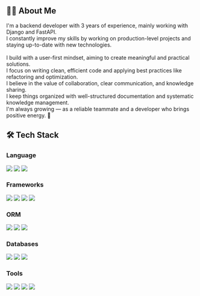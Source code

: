 
<br>
<h2>👋🏻 About Me</h2>
I'm a backend developer with 3 years of experience, mainly working with Django and FastAPI. <br>
I constantly improve my skills by working on production-level projects and staying up-to-date with new technologies. <br>
<br>
I build with a user-first mindset, aiming to create meaningful and practical solutions.  <br>
I focus on writing clean, efficient code and applying best practices like refactoring and optimization.  <br>
I believe in the value of collaboration, clear communication, and knowledge sharing.  <br>
I keep things organized with well-structured documentation and systematic knowledge management. <br> 
I'm always growing — as a reliable teammate and a developer who brings positive energy. 🚀  <br>

<!-- ### Junior Server-Backend Developer -->
  <h2>🛠️ Tech Stack</h2>
  <h3>Language</h3>
  <p>
  <img src="https://img.shields.io/badge/Python-3776AB?style=flat-square&logo=Python&logoColor=white"/>
  <img src="https://img.shields.io/badge/JavaScript-F7DF1E?style=flat-square&logo=JavaScript&logoColor=white"/>
  <img src="https://img.shields.io/badge/TypeScript-3178C6?style=flat-square&logo=TypeScript&logoColor=white"/>
  </p>
  <h3>Frameworks</h3>
  <p>
  <img src="https://img.shields.io/badge/Django-092E20?style=flat-square&logo=Django&logoColor=white"/>
  <img src="https://img.shields.io/badge/Django Rest Framework-092E20?style=flat-square&logo=Django&logoColor=white"/>
  <img src="https://img.shields.io/badge/FastAPI-009688?style=flat-square&logo=FastAPI&logoColor=white"/>
  <img src="https://img.shields.io/badge/NestJS-E0234E?style=flat-square&logo=NestJS&logoColor=white"/>
  </p>
  <h3>ORM</h3>
  <p>
  <img src="https://img.shields.io/badge/Django ORM-092E20?style=flat-square&logo=Django&logoColor=white"/>
  <img src="https://img.shields.io/badge/SQLAlchemy-D71F00?style=flat-square&logo=SQLAlchemy&logoColor=white"/>
  <img src="https://img.shields.io/badge/TypeORM-FE0803?style=flat-square&logo=typeorm&logoColor=white"/>
  </p>
  <h3>Databases</h3>
  <p>
  <img src="https://img.shields.io/badge/PostgreSQL-4169E1?style=flat-square&logo=postgresql&logoColor=white"/>
  <img src="https://img.shields.io/badge/MySQL-4479A1?style=flat-square&logo=mysql&logoColor=white"/>
  <img src="https://img.shields.io/badge/SQLite-003B57?style=flat-square&logo=sqlite&logoColor=white"/>
  </p>
  <h3>Tools</h3>
  <p>
  <img src="https://img.shields.io/badge/Git-F05032?style=flat-square&logo=git&logoColor=white"/>
  <img src="https://img.shields.io/badge/Figma-F24E1E?style=flat-square&logo=figma&logoColor=white"/>
  <img src="https://img.shields.io/badge/Slack-4A154B?style=flat-square&logo=slack&logoColor=white"/>
  <img src="https://img.shields.io/badge/Notion-000000?style=flat-square&logo=notion&logoColor=white"/>
  </p>
  <br>
<!--   <img src="https://github-readme-stats.vercel.app/api?username=developer-kms&theme=buefy&show_icons=true"> -->

